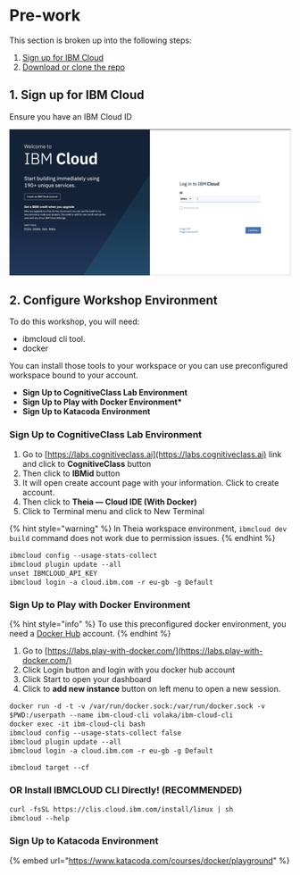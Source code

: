 # Pre-work

This section is broken up into the following steps:

1. [Sign up for IBM Cloud](pre-work.md#1-sign-up-for-ibm-cloud)
2. [Download or clone the repo](pre-work.md#2-download-or-clone-the-repo)

## 1. Sign up for IBM Cloud

Ensure you have an IBM Cloud ID

![Cloud Sign up](../.gitbook/assets/ibm-cloud-sign-up.png)

## 2. Configure Workshop Environment

To do this workshop, you will need:

* ibmcloud cli tool.
* docker

You can install those tools to your workspace or you can use preconfigured workspace bound to your account. 

* **Sign Up to CognitiveClass Lab Environment**
* **Sign Up to Play with Docker Environment\***
* **Sign Up to Katacoda Environment**

### Sign Up to CognitiveClass Lab Environment

1. Go to [https://labs.cognitiveclass.ai](https://labs.cognitiveclass.ai) link and click to **CognitiveClass** button
2. Then click to **IBMid** button
3. It will open create account page with your information. Click to create account.
4. Then click to **Theia — Cloud IDE \(With Docker\)**
5. Click to Terminal menu and click to New Terminal

{% hint style="warning" %}
In Theia workspace environment, `ibmcloud dev build` command does not work due to permission issues.
{% endhint %}

```text
ibmcloud config --usage-stats-collect
ibmcloud plugin update --all
unset IBMCLOUD_API_KEY
ibmcloud login -a cloud.ibm.com -r eu-gb -g Default
```

### Sign Up to Play with Docker Environment

{% hint style="info" %}
To use this preconfigured docker environment, you need a [Docker Hub](https://hub.docker.com) account.
{% endhint %}

1. Go to [https://labs.play-with-docker.com/](https://labs.play-with-docker.com/)
2. Click Login button and login with you docker hub account
3. Click Start to open your dashboard
4. Click to **add new instance** button on left menu to open a new session.

```text
docker run -d -t -v /var/run/docker.sock:/var/run/docker.sock -v $PWD:/userpath --name ibm-cloud-cli volaka/ibm-cloud-cli
docker exec -it ibm-cloud-cli bash
ibmcloud config --usage-stats-collect false
ibmcloud plugin update --all
ibmcloud login -a cloud.ibm.com -r eu-gb -g Default

```

```
ibmcloud target --cf
```

### OR Install IBMCLOUD CLI Directly! \(RECOMMENDED\)

```text
curl -fsSL https://clis.cloud.ibm.com/install/linux | sh
ibmcloud --help
```

### Sign Up to Katacoda Environment

{% embed url="https://www.katacoda.com/courses/docker/playground" %}





